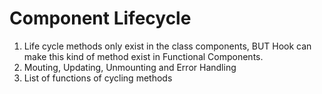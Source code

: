 # Component Lifecycle
1. Life cycle methods only exist in the class components, BUT Hook can make this kind of method exist in Functional Components.
2. Mouting, Updating, Unmounting and Error Handling
3. List of functions of cycling methods

